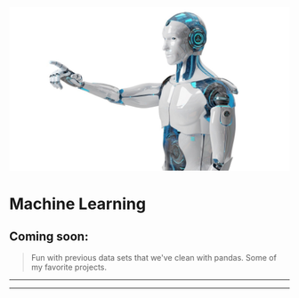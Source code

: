 ![Machine Learning](/images/robo28.jpg)

# Machine Learning

## Coming soon: 

> Fun with previous data sets that we've clean with pandas.
> Some of my favorite projects.

----------------
----------------
